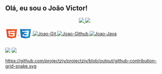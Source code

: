 ## Olá, eu sou o João Victor!
<div align="center">
  <a href="https://github.com/projectzjv">
  <img height="180em" src="https://github-readme-stats.vercel.app/api?username=projectzjv&show_icons=true&theme=dark&include_all_commits=true&count_private=true"/>
  <img height="180em" src="https://github-readme-stats.vercel.app/api/top-langs/?username=projectzjv&layout=compact&langs_count=7&theme=dark"/>
</div>
<div style="display: inline_block"><br>
  <img align="center" alt="Joao-HTML" height="30" width="40" src="https://raw.githubusercontent.com/devicons/devicon/master/icons/html5/html5-original.svg">
  <img align="center" alt="Joao-CSS" height="30" width="40" src="https://raw.githubusercontent.com/devicons/devicon/master/icons/css3/css3-original.svg">
  <img align="center" alt="Joao-Git" height="40" width="40" src="https://cdn.jsdelivr.net/gh/devicons/devicon/icons/git/git-plain-wordmark.svg" />
  <img align="center" alt="Joao-Github" height="40" width="40" src="https://cdn.jsdelivr.net/gh/devicons/devicon/icons/github/github-original-wordmark.svg" />
  <img align="center" alt="Joao-Java" height="40" width="40" src="https://cdn.jsdelivr.net/gh/devicons/devicon/icons/java/java-plain-wordmark.svg" />


</div>
  
  ##
 
<div> 
  <a href = "mailto:vitorg7_2011@gmail.com"><img src="https://img.shields.io/badge/-Gmail-%23333?style=for-the-badge&logo=gmail&logoColor=white" target="_blank"></a>
  <a href="https://www.linkedin.com/in/jo%C3%A3o-victor-b6ba59221/" target="_blank"><img src="https://img.shields.io/badge/-LinkedIn-%230077B5?style=for-the-badge&logo=linkedin&logoColor=white" target="_blank"></a> 
 
https://github.com/projectzjv/projectzjv/blob/output/github-contribution-grid-snake.svg
</div>
